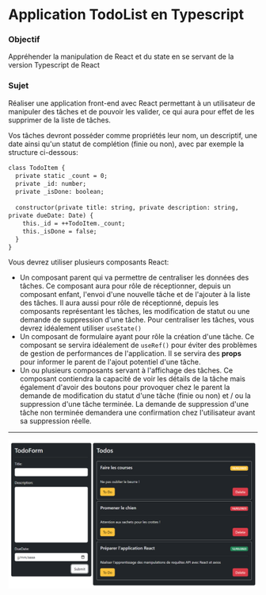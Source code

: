 # Application TodoList en Typescript
### Objectif
Appréhender la manipulation de React et du state en se servant de la version Typescript de React

### Sujet
Réaliser une application front-end avec React permettant à un utilisateur de manipuler des tâches et de pouvoir les valider, ce qui aura pour effet de les supprimer de la liste de tâches. 

Vos tâches devront posséder comme propriétés leur nom, un descriptif, une date ainsi qu'un statut de complétion (finie ou non), avec par exemple la structure ci-dessous:

```tsx
class TodoItem {
  private static _count = 0;
  private _id: number;
  private _isDone: boolean;

  constructor(private title: string, private description: string, private dueDate: Date) {
    this._id = ++TodoItem._count;
    this._isDone = false;
  }
}
```

Vous devrez utiliser plusieurs composants React: 
- Un composant parent qui va permettre de centraliser les données des tâches. Ce composant aura pour rôle de réceptionner, depuis un composant enfant, l'envoi d'une nouvelle tâche et de l'ajouter à la liste des tâches. Il aura aussi pour rôle de réceptionné, depuis les composants représentant les tâches, les modification de statut ou une demande de suppression d'une tâche. Pour centraliser les tâches, vous devrez idéalement utiliser `useState()`
- Un composant de formulaire ayant pour rôle la création d'une tâche. Ce composant se servira idéalement de `useRef()` pour éviter des problèmes de gestion de performances de l'application. Il se servira des **props** pour informer le parent de l'ajout potentiel d'une tâche.
- Un ou plusieurs composants servant à l'affichage des tâches. Ce composant contiendra la capacité de voir les détails de la tâche mais également d'avoir des boutons pour provoquer chez le parent la demande de modification du statut d'une tâche (finie ou non) et / ou la suppression d'une tâche terminée. La demande de suppression d'une tâche non terminée demandera une confirmation chez l'utilisateur avant sa suppression réelle.

---

![Example](./example.png)
